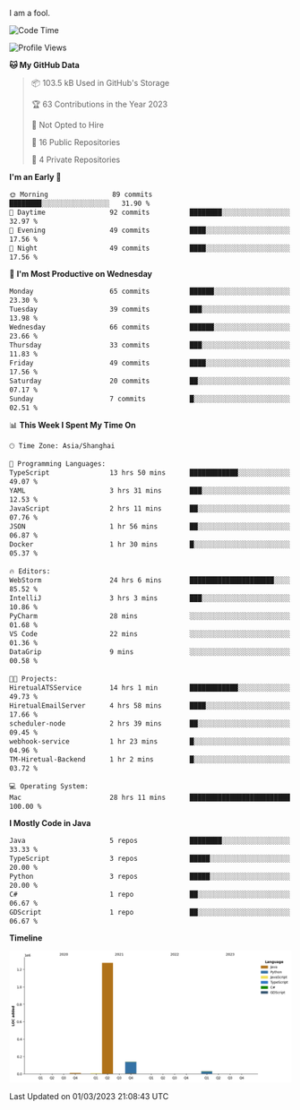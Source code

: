 I am a fool.

<!--START_SECTION:waka-->
![Code Time](http://img.shields.io/badge/Code%20Time-133%20hrs%2042%20mins-blue)

![Profile Views](http://img.shields.io/badge/Profile%20Views-60-blue)

**🐱 My GitHub Data** 

> 📦 103.5 kB Used in GitHub's Storage 
 > 
> 🏆 63 Contributions in the Year 2023
 > 
> 🚫 Not Opted to Hire
 > 
> 📜 16 Public Repositories 
 > 
> 🔑 4 Private Repositories 
 > 
**I'm an Early 🐤** 

```text
🌞 Morning                89 commits          ████████░░░░░░░░░░░░░░░░░   31.90 % 
🌆 Daytime                92 commits          ████████░░░░░░░░░░░░░░░░░   32.97 % 
🌃 Evening                49 commits          ████░░░░░░░░░░░░░░░░░░░░░   17.56 % 
🌙 Night                  49 commits          ████░░░░░░░░░░░░░░░░░░░░░   17.56 % 
```
📅 **I'm Most Productive on Wednesday** 

```text
Monday                   65 commits          ██████░░░░░░░░░░░░░░░░░░░   23.30 % 
Tuesday                  39 commits          ███░░░░░░░░░░░░░░░░░░░░░░   13.98 % 
Wednesday                66 commits          ██████░░░░░░░░░░░░░░░░░░░   23.66 % 
Thursday                 33 commits          ███░░░░░░░░░░░░░░░░░░░░░░   11.83 % 
Friday                   49 commits          ████░░░░░░░░░░░░░░░░░░░░░   17.56 % 
Saturday                 20 commits          ██░░░░░░░░░░░░░░░░░░░░░░░   07.17 % 
Sunday                   7 commits           █░░░░░░░░░░░░░░░░░░░░░░░░   02.51 % 
```


📊 **This Week I Spent My Time On** 

```text
🕑︎ Time Zone: Asia/Shanghai

💬 Programming Languages: 
TypeScript               13 hrs 50 mins      ████████████░░░░░░░░░░░░░   49.07 % 
YAML                     3 hrs 31 mins       ███░░░░░░░░░░░░░░░░░░░░░░   12.53 % 
JavaScript               2 hrs 11 mins       ██░░░░░░░░░░░░░░░░░░░░░░░   07.76 % 
JSON                     1 hr 56 mins        ██░░░░░░░░░░░░░░░░░░░░░░░   06.87 % 
Docker                   1 hr 30 mins        █░░░░░░░░░░░░░░░░░░░░░░░░   05.37 % 

🔥 Editors: 
WebStorm                 24 hrs 6 mins       █████████████████████░░░░   85.52 % 
IntelliJ                 3 hrs 3 mins        ███░░░░░░░░░░░░░░░░░░░░░░   10.86 % 
PyCharm                  28 mins             ░░░░░░░░░░░░░░░░░░░░░░░░░   01.68 % 
VS Code                  22 mins             ░░░░░░░░░░░░░░░░░░░░░░░░░   01.36 % 
DataGrip                 9 mins              ░░░░░░░░░░░░░░░░░░░░░░░░░   00.58 % 

🐱‍💻 Projects: 
HiretualATSService       14 hrs 1 min        ████████████░░░░░░░░░░░░░   49.73 % 
HiretualEmailServer      4 hrs 58 mins       ████░░░░░░░░░░░░░░░░░░░░░   17.66 % 
scheduler-node           2 hrs 39 mins       ██░░░░░░░░░░░░░░░░░░░░░░░   09.45 % 
webhook-service          1 hr 23 mins        █░░░░░░░░░░░░░░░░░░░░░░░░   04.96 % 
TM-Hiretual-Backend      1 hr 2 mins         █░░░░░░░░░░░░░░░░░░░░░░░░   03.72 % 

💻 Operating System: 
Mac                      28 hrs 11 mins      █████████████████████████   100.00 % 
```

**I Mostly Code in Java** 

```text
Java                     5 repos             ████████░░░░░░░░░░░░░░░░░   33.33 % 
TypeScript               3 repos             █████░░░░░░░░░░░░░░░░░░░░   20.00 % 
Python                   3 repos             █████░░░░░░░░░░░░░░░░░░░░   20.00 % 
C#                       1 repo              ██░░░░░░░░░░░░░░░░░░░░░░░   06.67 % 
GDScript                 1 repo              ██░░░░░░░░░░░░░░░░░░░░░░░   06.67 % 
```



**Timeline**

![Lines of Code chart](https://raw.githubusercontent.com/VeejaLiu/VeejaLiu/master/assets/bar_graph.png)


 Last Updated on 01/03/2023 21:08:43 UTC
<!--END_SECTION:waka-->
